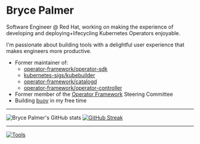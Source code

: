 # Bryce Palmer

Software Engineer @ Red Hat, working on making the experience of developing and deploying+lifecycling Kubernetes Operators enjoyable.

I'm passionate about building tools with a delightful user experience that makes engineers more productive.

- Former maintainer of:
    - [operator-framework/operator-sdk](https://github.com/operator-framework/operator-sdk)
    - [kubernetes-sigs/kubebuilder](https://github.com/kubernetes-sigs/kubebuilder)
    - [operator-framework/catalogd](https://github.com/operator-framework/catalogd)
    - [operator-framework/operator-controller](https://github.com/operator-framework/operator-controller)
- Former member of the [Operator Framework](https://github.com/operator-framework) Steering Committee
- Building [buoy](https://github.com/everettraven/buoy) in my free time

---

![Bryce Palmer's GitHub stats](https://github-readme-stats.vercel.app/api?username=everettraven&show_icons=true&theme=nord)
[![GitHub Streak](https://streak-stats.demolab.com/?user=everettraven&theme=nord)](https://git.io/streak-stats)

---

[![Tools](https://skillicons.dev/icons?i=go,docker,kubernetes,git,github,githubactions,vscode,openshift,md,raspberrypi&theme=dark)](https://skillicons.dev)

